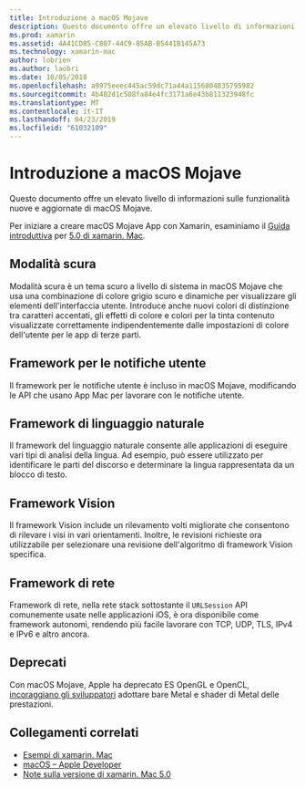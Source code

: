 ```yaml
---
title: Introduzione a macOS Mojave
description: Questo documento offre un elevato livello di informazioni sulle funzionalità nuove e aggiornate di macOS Mojave.
ms.prod: xamarin
ms.assetid: 4A41CD85-C807-44C9-85AB-B5441B145A73
ms.technology: xamarin-mac
author: lobrien
ms.author: laobri
ms.date: 10/05/2018
ms.openlocfilehash: a9975eeec445ac59dc71a44a1156804835795982
ms.sourcegitcommit: 4b402d1c508fa84e4fc3171a6e43b811323948fc
ms.translationtype: MT
ms.contentlocale: it-IT
ms.lasthandoff: 04/23/2019
ms.locfileid: "61032109"
---
```

# <a name="introduction-to-macos-mojave"></a>Introduzione a macOS Mojave

Questo documento offre un elevato livello di informazioni sulle funzionalità nuove e aggiornate di macOS Mojave.

Per iniziare a creare macOS Mojave App con Xamarin, esaminiamo il [Guida introduttiva](~/mac/platform/introduction-to-macos-mojave/get-started.md) per [5.0 di xamarin. Mac](https://developer.xamarin.com/releases/mac/xamarin.mac_5/xamarin.mac_5.0/).

## <a name="dark-mode"></a>Modalità scura

Modalità scura è un tema scuro a livello di sistema in macOS Mojave che usa una combinazione di colore grigio scuro e dinamiche per visualizzare gli elementi dell'interfaccia utente. Introduce anche nuovi colori di distinzione tra caratteri accentati, gli effetti di colore e colori per la tinta contenuto visualizzate correttamente indipendentemente dalle impostazioni di colore dell'utente per le app di terze parti.

## <a name="user-notifications-framework"></a>Framework per le notifiche utente

Il framework per le notifiche utente è incluso in macOS Mojave, modificando le API che usano App Mac per lavorare con le notifiche utente.

## <a name="natural-language-framework"></a>Framework di linguaggio naturale

Il framework del linguaggio naturale consente alle applicazioni di eseguire vari tipi di analisi della lingua. Ad esempio, può essere utilizzato per identificare le parti del discorso e determinare la lingua rappresentata da un blocco di testo.

## <a name="vision-framework"></a>Framework Vision

Il framework Vision include un rilevamento volti migliorate che consentono di rilevare i visi in vari orientamenti. Inoltre, le revisioni richieste ora utilizzabile per selezionare una revisione dell'algoritmo di framework Vision specifica.

## <a name="network-framework"></a>Framework di rete

Framework di rete, nella rete stack sottostante il `URLSession` API comunemente usate nelle applicazioni iOS, è ora disponibile come framework autonomi, rendendo più facile lavorare con TCP, UDP, TLS, IPv4 e IPv6 e altro ancora.

## <a name="deprecations"></a>Deprecati

Con macOS Mojave, Apple ha deprecato ES OpenGL e OpenCL, [incoraggiano gli sviluppatori](https://developer.apple.com/macos/whats-new/) adottare bare Metal e shader di Metal delle prestazioni.

## <a name="related-links"></a>Collegamenti correlati

- [Esempi di xamarin. Mac](https://developer.xamarin.com/samples/mac/)
- [macOS – Apple Developer](https://developer.apple.com/macos/)
- [Note sulla versione di xamarin. Mac 5.0](https://docs.microsoft.com/xamarin/mac/release-notes/5/5.0/)
